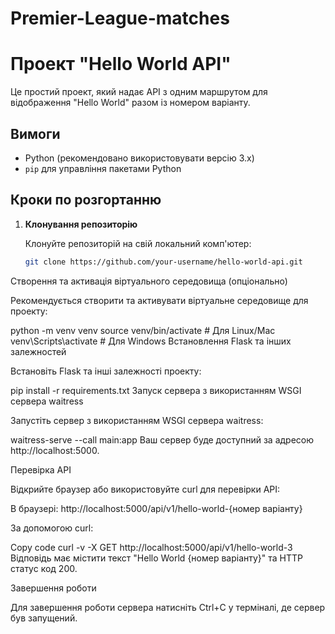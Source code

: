 # Premier-League-matches

# Проект "Hello World API"

Це простий проект, який надає API з одним маршрутом для відображення "Hello World" разом із номером варіанту.

## Вимоги

- Python (рекомендовано використовувати версію 3.x)
- `pip` для управління пакетами Python

## Кроки по розгортанню

1. **Клонування репозиторію**

   Клонуйте репозиторій на свій локальний комп'ютер:

   ```bash
   git clone https://github.com/your-username/hello-world-api.git
Створення та активація віртуального середовища (опціонально)

Рекомендується створити та активувати віртуальне середовище для проекту:

python -m venv venv
source venv/bin/activate  # Для Linux/Mac
venv\Scripts\activate  # Для Windows
Встановлення Flask та інших залежностей

Встановіть Flask та інші залежності проекту:

pip install -r requirements.txt
Запуск сервера з використанням WSGI сервера waitress

Запустіть сервер з використанням WSGI сервера waitress:

waitress-serve --call main:app
Ваш сервер буде доступний за адресою http://localhost:5000.

Перевірка API

Відкрийте браузер або використовуйте curl для перевірки API:

В браузері: http://localhost:5000/api/v1/hello-world-{номер варіанту}

За допомогою curl:

Copy code
curl -v -X GET http://localhost:5000/api/v1/hello-world-3
Відповідь має містити текст "Hello World {номер варіанту}" та HTTP статус код 200.

Завершення роботи

Для завершення роботи сервера натисніть Ctrl+C у терміналі, де сервер був запущений.
